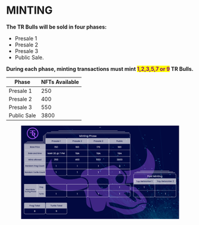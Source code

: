 # MINTING

**The TR Bulls will be sold in four phases:**&#x20;

* Presale 1
* Presale 2
* Presale 3
* Public Sale.&#x20;

**During each phase, minting transactions must mint **<mark style="color:purple;">**1,2,3,5,7 or 9**</mark>** TR Bulls.**&#x20;

| Phase       | NFTs Available  |
| ----------- | --------------- |
| Presale 1   | 250             |
| Presale 2   | 400             |
| Presale 3   | 550             |
| Public Sale | 3800            |

<figure><img src="../../.gitbook/assets/image (1).png" alt=""><figcaption></figcaption></figure>

